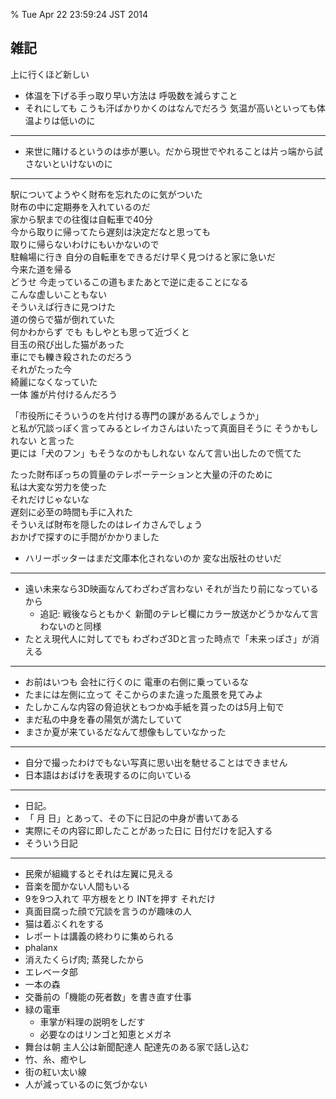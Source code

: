 % Tue Apr 22 23:59:24 JST 2014

## 雑記

上に行くほど新しい

- 体温を下げる手っ取り早い方法は 呼吸数を減らすこと
- それにしても こうも汗ばかりかくのはなんでだろう 気温が高いといっても体温よりは低いのに

---

- 来世に賭けるというのは歩が悪い。だから現世でやれることは片っ端から試さないといけないのに

---

駅についてようやく財布を忘れたのに気がついた  
財布の中に定期券を入れているのだ  
家から駅までの往復は自転車で40分  
今から取りに帰ってたら遅刻は決定だなと思っても  
取りに帰らないわけにもいかないので  
駐輪場に行き 自分の自転車をできるだけ早く見つけると家に急いだ  
今来た道を帰る  
どうせ 今走っているこの道もまたあとで逆に走ることになる  
こんな虚しいこともない  
そういえば行きに見つけた  
道の傍らで猫が倒れていた  
何かわからず でも もしやとも思って近づくと  
目玉の飛び出した猫があった  
車にでも轢き殺されたのだろう  
それがたった今  
綺麗になくなっていた  
一体 誰が片付けるんだろう  

「市役所にそういうのを片付ける専門の課があるんでしょうか」  
と私が冗談っぽく言ってみるとレイカさんはいたって真面目そうに そうかもしれない と言った  
更には「犬のフン」もそうなのかもしれない なんて言い出したので慌てた  

たった財布ぽっちの質量のテレポーテーションと大量の汗のために  
私は大変な労力を使った  
それだけじゃないな  
遅刻に必至の時間も手に入れた  
そういえば財布を隠したのはレイカさんでしょう  
おかげで探すのに手間がかかりました  

- ハリーポッターはまだ文庫本化されないのか 変な出版社のせいだ

---

- 遠い未来なら3D映画なんてわざわざ言わない それが当たり前になっているから
    - 追記: 戦後ならともかく 新聞のテレビ欄にカラー放送かどうかなんて言わないのと同様
- たとえ現代人に対してでも わざわざ3Dと言った時点で「未来っぽさ」が消える

---

- お前はいつも 会社に行くのに 電車の右側に乗っているな
- たまには左側に立って そこからのまた違った風景を見てみよ
- たしかこんな内容の脅迫状ともつかぬ手紙を貰ったのは5月上旬で
- まだ私の中身を春の陽気が満たしていて
- まさか夏が来ているだなんて想像もしていなかった

---

- 自分で撮ったわけでもない写真に思い出を馳せることはできません
- 日本語はおばけを表現するのに向いている

---

- 日記。
- 「 月 日」とあって、その下に日記の中身が書いてある
- 実際にその内容に即したことがあった日に 日付だけを記入する
- そういう日記

---

- 民衆が組織するとそれは左翼に見える
- 音楽を聞かない人間もいる
- 9を9つ入れて 平方根をとり INTを押す それだけ
- 真面目腐った顔で冗談を言うのが趣味の人
- 猫は着ぶくれをする
- レポートは講義の終わりに集められる
- phalanx
- 消えたくらげ肉; 蒸発したから
- エレベータ部
- 一本の森
- 交番前の「機能の死者数」を書き直す仕事
- 緑の電車
    - 車掌が料理の説明をしだす
    - 必要なのはリンゴと知恵とメガネ
- 舞台は朝 主人公は新聞配達人 配達先のある家で話し込む
- 竹、糸、癒やし
- 街の紅い太い線
- 人が減っているのに気づかない

